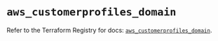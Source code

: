 # `aws_customerprofiles_domain`

Refer to the Terraform Registry for docs: [`aws_customerprofiles_domain`](https://registry.terraform.io/providers/hashicorp/aws/6.8.0/docs/resources/customerprofiles_domain).
